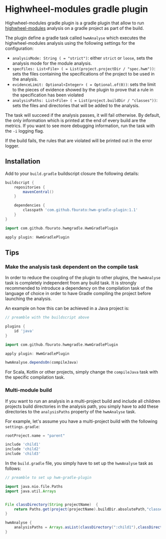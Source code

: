 # Highwheel-modules gradle plugin

Highwheel-modules gradle plugin is a gradle plugin that allow to run 
[highwheel-modules](https://github.com/fburato/highwheel-modules) analysis
on a gradle project as part of the build.

The plugin define a gradle task called `hwmAnalyse` which executes the highwheel-modules analysis using the following
settings for the configuration:

* `analysisMode: String ( = "strict")`: either `strict` or `loose`,  sets the analysis mode for the module analysis.
* `specFiles: List<File> ( = List(project.projectDir / "spec.hwm"))`: sets the files containing
the specifications of the project to be used in the analysis.
* `evidenceLimit: Optional<Integer> ( = Optional.of(0))`: sets the limit to the pieces of evidence showed by the plugin to prove that a rule in the 
specification has been violated
* `analysisPaths: List<File> ( = List(project.buildDir / "classes"))`: sets the files and directories that will
 be added to the analysis.

The task will succeed if the analysis passes, it will fail otherwise. By default, the only information which is printed
at the end of every build are the metrics. If you want to see more debugging information, run the task with the `-i`
logging flag.

If the build fails, the rules that are violated will be printed out in the error logger.

## Installation

Add to your `build.gradle` buildscript closure the following details:

```groovy
buildscript {
    repositories {
        mavenCentral()
    }

    dependencies {
        classpath 'com.github.fburato:hwm-gradle-plugin:1.1'
    }
}

import com.github.fburato.hwmgradle.HwmGradlePlugin

apply plugin: HwmGradlePlugin
```

## Tips

### Make the analysis task dependent on the compile task

In order to reduce the coupling of the plugin to other plugins, the `hwmAnalyse` task is completely independent
from any build task. It is strongly recommended to introduce a dependency on the compilation task of the language of
choice in order to have Gradle compiling the project before launching the analysis.

An example on how this can be achieved in a Java project is:

```groovy
// preamble with the buildscript above

plugins {
    id 'java'
}

import com.github.fburato.hwmgradle.HwmGradlePlugin

apply plugin: HwmGradlePlugin

hwmAnalyse.dependsOn(compileJava)
```

For Scala, Kotlin or other projects, simply change the `compileJava` task with the specific compilation task.

### Multi-module build

If you want to run an analysis in a multi-project build and include all children projects build directories in the
analysis path, you simply have to add these directories to the `analysisPaths` property of the `hwmAnalyse` task.

For example, let's assume you have a multi-project build with the following `settings.gradle`:

```groovy
rootProject.name = "parent"

include 'child1'
include 'child2'
include 'child3'
``` 

In the `build.gradle` file, you simply have to set up the `hwmAnalyse` task as follows:

```groovy
// preamble to set up hwm-gradle-plugin

import java.nio.file.Paths
import java.util.Arrays


File classDirectory(String projectName)  {
    return Paths.get(project(projectName).buildDir.absolutePath,"classes").toFile()
}

hwmAnalyse {
    analysisPaths = Arrays.asList(classDirectory(":child1"),classDirectory(":child2"),classDirectory(":child3"))
}
```
